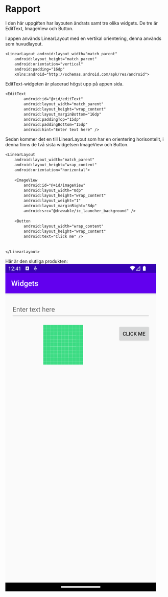 
# Rapport

I den här uppgiften har layouten ändrats samt tre olika widgets. De tre är EditText, ImageView och Button.

I appen används LinearLayout med en vertikal orientering, denna används som huvudlayout.
```
<LinearLayout android:layout_width="match_parent"
    android:layout_height="match_parent"
    android:orientation="vertical"
    android:padding="16dp"
    xmlns:android="http://schemas.android.com/apk/res/android">

```

EditText-widgeten är placerad högst upp på appen sida. 
```
<EditText
        android:id="@+id/editText"
        android:layout_width="match_parent"
        android:layout_height="wrap_content"
        android:layout_marginBottom="16dp"
        android:paddingTop="15dp"
        android:paddingBottom="15dp"
        android:hint="Enter text here" />
```

Sedan kommer det en till LinearLayout som har en orientering horisontellt, i denna finns de två sista widgetsen ImageView och Button.
```
<LinearLayout
    android:layout_width="match_parent"
    android:layout_height="wrap_content"
    android:orientation="horizontal">

    <ImageView
        android:id="@+id/imageView"
        android:layout_width="0dp"
        android:layout_height="wrap_content"
        android:layout_weight="1"
        android:layout_marginRight="8dp"
        android:src="@drawable/ic_launcher_background" />

    <Button
        android:layout_width="wrap_content"
        android:layout_height="wrap_content"
        android:text="Click me" />

    
</LinearLayout>
```

Här är den slutliga produkten:
![](a22hanfa-Screenshot.png)